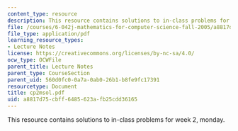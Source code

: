 ```yaml
---
content_type: resource
description: This resource contains solutions to in-class problems for week 2, monday.
file: /courses/6-042j-mathematics-for-computer-science-fall-2005/a8817d75cbff6485623afb25cdd36165_cp2msol.pdf
file_type: application/pdf
learning_resource_types:
- Lecture Notes
license: https://creativecommons.org/licenses/by-nc-sa/4.0/
ocw_type: OCWFile
parent_title: Lecture Notes
parent_type: CourseSection
parent_uid: 560d0fc0-0a7a-0ab0-26b1-b8fe9fc17391
resourcetype: Document
title: cp2msol.pdf
uid: a8817d75-cbff-6485-623a-fb25cdd36165
---
```

This resource contains solutions to in-class problems for week 2, monday.